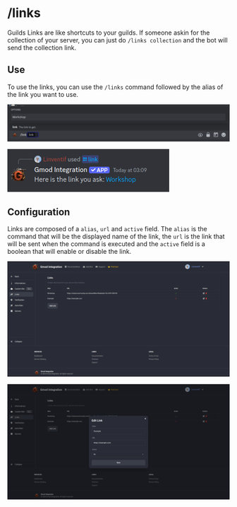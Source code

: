 # /links

Guilds Links are like shortcuts to your guilds. If someone askin for the collection of your server, you can just do `/links collection` and the bot will send the collection link.

## Use

To use the links, you can use the `/links` command followed by the alias of the link you want to use.

![alt text](image-3.png)

![alt text](image-4.png)

## Configuration

Links are composed of a `alias`, `url` and `active` field. The `alias` is the command that will be the displayed name of the link, the `url` is the link that will be sent when the command is executed and the `active` field is a boolean that will enable or disable the link.

![alt text](image.png)

![alt text](image-1.png)
